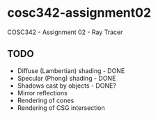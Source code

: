 # cosc342-assignment02
COSC342 - Assignment 02 - Ray Tracer

## TODO	
- Diffuse (Lambertian) shading - DONE
- Specular (Phong) shading - DONE
- Shadows cast by objects - DONE?
- Mirror reflections
- Rendering of cones
- Rendering of CSG intersection